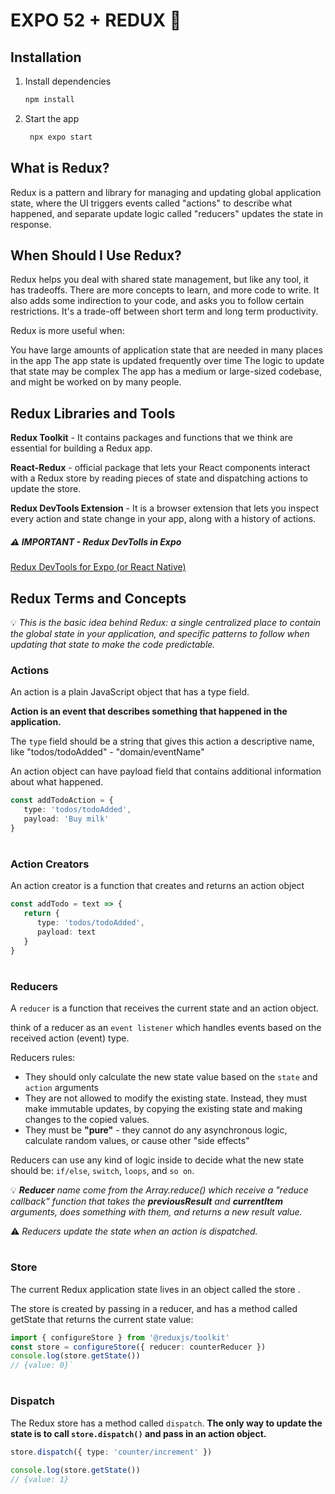 # EXPO 52 + REDUX 👋

## Installation

1. Install dependencies

   ```bash
   npm install
   ```

2. Start the app

   ```bash
    npx expo start
   ```

## What is Redux?

Redux is a pattern and library for managing and updating global application state, where the UI triggers events called "actions" to describe what happened, and separate update logic called "reducers" updates the state in response. 

## When Should I Use Redux?
Redux helps you deal with shared state management, but like any tool, it has tradeoffs. There are more concepts to learn, and more code to write. It also adds some indirection to your code, and asks you to follow certain restrictions. It's a trade-off between short term and long term productivity.

Redux is more useful when:

You have large amounts of application state that are needed in many places in the app
The app state is updated frequently over time
The logic to update that state may be complex
The app has a medium or large-sized codebase, and might be worked on by many people.

## Redux Libraries and Tools

**Redux Toolkit**  - It contains packages and functions that we think are essential for building a Redux app. 

**React-Redux** - official package that lets your React components interact with a Redux store by reading pieces of state and dispatching actions to update the store.

**Redux DevTools Extension** - It is a browser extension that lets you inspect every action and state change in your app, along with a history of actions.

##### ⚠️ IMPORTANT - Redux DevTolls in Expo

[Redux DevTools for Expo (or React Native)](https://github.com/matt-oakes/redux-devtools-expo-dev-plugin)

## Redux Terms and Concepts

💡 _This is the basic idea behind Redux: a single centralized place to contain the global state in your application, and specific patterns to follow when updating that state to make the code predictable._

### Actions

An action is a plain JavaScript object that has a type field. 

**Action is an event that describes something that happened in the application.**

The `type` field should be a string that gives this action a descriptive name, like "todos/todoAdded" - "domain/eventName"

An action object can have payload field that contains additional information about what happened.

```ts
const addTodoAction = {
   type: 'todos/todoAdded',
   payload: 'Buy milk'
}
```

#

### Action Creators

An action creator is a function that creates and returns an action object

```ts
const addTodo = text => {
   return {
      type: 'todos/todoAdded',
      payload: text
   }
}
```

#

### Reducers

A `reducer` is a function that receives the current state and an action object.

think of a reducer as an `event listener` which handles events based on the received action (event) type.

Reducers rules:

* They should only calculate the new state value based on the `state` and `action` arguments
* They are not allowed to modify the existing state. Instead, they must make immutable updates, by copying the existing state and making changes to the copied values.
* They must be **"pure"** - they cannot do any asynchronous logic, calculate random values, or cause other "side effects"

Reducers can use any kind of logic inside to decide what the new state should be: `if/else`, `switch`, `loops`, and `so on`.

💡 _**Reducer** name come from the Array.reduce() which receive a "reduce callback" function that takes the **previousResult** and **currentItem** arguments, does something with them, and returns a new result value._
 
⚠️ _Reducers update the state when an action is dispatched._

#

### Store

The current Redux application state lives in an object called the store .

The store is created by passing in a reducer, and has a method called getState that returns the current state value:

```ts
import { configureStore } from '@reduxjs/toolkit'
const store = configureStore({ reducer: counterReducer })
console.log(store.getState())
// {value: 0}`
```

#

### Dispatch
The Redux store has a method called `dispatch`. **The only way to update the state is to call `store.dispatch()` and pass in an action object.** 

```ts
store.dispatch({ type: 'counter/increment' })

console.log(store.getState())
// {value: 1}
```






